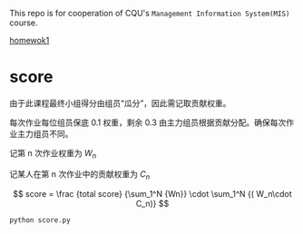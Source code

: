 This repo is for cooperation of CQU's `Management Information System(MIS)` course.

[homewok1](homework1.md)

# score

由于此课程最终小组得分由组员“瓜分”，因此需记取贡献权重。

每次作业每位组员保底 0.1 权重，剩余 0.3 由主力组员根据贡献分配。确保每次作业主力组员不同。

记第 n 次作业权重为 $W_n$

记某人在第 n 次作业中的贡献权重为 $C_n$

$$
score = \frac {total score} {\sum_1^N {Wn}} \cdot \sum_1^N {( W_n\cdot C_n)}
$$

```sh
python score.py
```
